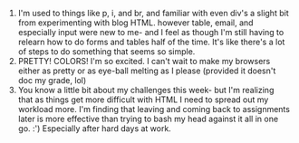 1. I'm used to things like p, i, and br, and familiar with even div's a slight bit from experimenting with blog HTML. however table, email, and especially input were new to me- and I feel as though I'm still having to relearn how to do forms and tables half of the time. It's like there's a lot of steps to do something that seems so simple. 
2. PRETTY! COLORS! I'm so excited. I can't wait to make my browsers either as pretty or as eye-ball melting as I please (provided it doesn't doc my grade, lol)
3. You know a little bit about my challenges this week- but I'm realizing that as things get more difficult with HTML I need to spread out my workload more. I'm finding that leaving and coming back to assignments later is more effective than trying to bash my head against it all in one go. :') Especially after hard days at work. 